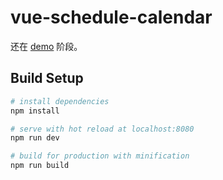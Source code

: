 # vue-schedule-calendar

还在 [demo](https://yscoder.github.io/vue-schedule-calendar/) 阶段。

## Build Setup

``` bash
# install dependencies
npm install

# serve with hot reload at localhost:8080
npm run dev

# build for production with minification
npm run build
```

